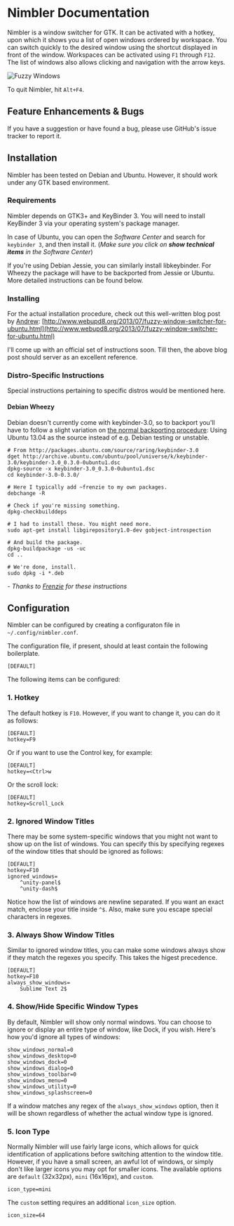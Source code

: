 # Nimbler Documentation

Nimbler is a window switcher for GTK. It can be activated with a hotkey, upon which it shows you a list of open windows ordered by workspace. You can switch quickly to the desired window using the shortcut displayed in front of the window. Workspaces can be activated using `F1` through `F12`. The list of windows also allows clicking and navigation with the arrow keys.

![Fuzzy Windows](images/fw.png)

To quit Nimbler, hit `Alt+F4`.

## Feature Enhancements & Bugs

If you have a suggestion or have found a bug, please use GitHub's issue tracker to report it.


## Installation

Nimbler has been tested on Debian and Ubuntu. However, it should work under any GTK based environment.

### Requirements

Nimbler depends on GTK3+ and KeyBinder 3. You will need to install KeyBinder 3 via your operating system's package manager.

In case of Ubuntu, you can open the *Software Center* and search for `keybinder 3`, and then install it. (*Make sure you click on **show technical items** in the Software Center*)

If you're using Debian Jessie, you can similarly install libkeybinder. For Wheezy the package will have to be backported from Jessie or Ubuntu. More detailed instructions can be found below.

### Installing

For the actual installation procedure, check out this well-written blog post by [Andrew](https://github.com/hotice): [http://www.webupd8.org/2013/07/fuzzy-window-switcher-for-ubuntu.html](http://www.webupd8.org/2013/07/fuzzy-window-switcher-for-ubuntu.html)

I'll come up with an official set of instructions soon. Till then, the above blog post should server as an excellent reference.


### Distro-Specific Instructions

Special instructions pertaining to specific distros would be mentioned here.


#### Debian Wheezy

Debian doesn't currently come with keybinder-3.0, so to backport you'll have to follow a slight variation on [the normal backporting procedure](http://wiki.debian.org/SimpleBackportCreation): Using Ubuntu 13.04 as the source instead of e.g. Debian testing or unstable.

```
# From http://packages.ubuntu.com/source/raring/keybinder-3.0
dget http://archive.ubuntu.com/ubuntu/pool/universe/k/keybinder-3.0/keybinder-3.0_0.3.0-0ubuntu1.dsc
dpkg-source -x keybinder-3.0_0.3.0-0ubuntu1.dsc 
cd keybinder-3.0-0.3.0/

# Here I typically add ~frenzie to my own packages.
debchange -R

# Check if you're missing something.
dpkg-checkbuilddeps

# I had to install these. You might need more.
sudo apt-get install libgirepository1.0-dev gobject-introspection

# And build the package.
dpkg-buildpackage -us -uc
cd ..

# We're done, install.
sudo dpkg -i *.deb

```

*- Thanks to [Frenzie](https://github.com/Frenzie) for these instructions*


## Configuration

Nimbler can be configured by creating a configuraton file in `~/.config/nimbler.conf`.

The configuration file, if present, should at least contain the following boilerplate.

```
[DEFAULT]

```

The following items can be configured:

### 1. Hotkey

The default hotkey is `F10`. However, if you want to change it, you can do it as follows:

```
[DEFAULT]
hotkey=F9
```

Or if you want to use the Control key, for example:

```
[DEFAULT]
hotkey=<Ctrl>w
```

Or the scroll lock:

```
[DEFAULT]
hotkey=Scroll_Lock
```

### 2. Ignored Window Titles

There may be some system-specific windows that you might not want to show up on the list of windows. You can specify this by specifying regexes of the window titles that should be ignored as follows:

```
[DEFAULT]
hotkey=F10
ignored_windows=
    ^unity-panel$
    ^unity-dash$
```

Notice how the list of windows are newline separated. If you want an exact match, enclose your title inside `^$`. Also, make sure you escape special characters in regexes.

### 3. Always Show Window Titles

Similar to ignored window titles, you can make some windows always show if they match the regexes you specify. This takes the higest precedence.

```
[DEFAULT]
hotkey=F10
always_show_windows=
    Sublime Text 2$
```

### 4. Show/Hide Specific Window Types

By default, Nimbler will show only normal windows. You can choose to ignore or display an entire type of window, like Dock, if you wish. Here's how you'd ignore all types of windows:

```
show_windows_normal=0
show_windows_desktop=0
show_windows_dock=0
show_windows_dialog=0
show_windows_toolbar=0
show_windows_menu=0
show_windows_utility=0
show_windows_splashscreen=0
```

If a window matches any regex of the `always_show_windows` option, then it will be shown regardless of whether the actual window type is ignored.

### 5. Icon Type

Normally Nimbler will use fairly large icons, which allows for quick identification of applications before switching attention to the window title. However, if you have a small screen, an awful lot of windows, or simply don't like larger icons you may opt for smaller icons. The available options are `default` (32x32px), `mini` (16x16px), and `custom`.

```
icon_type=mini
```

The `custom` setting requires an additional `icon_size` option.

```
icon_size=64
```